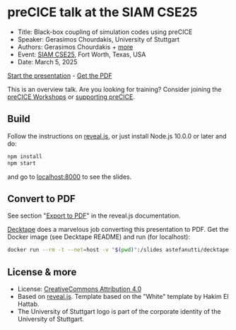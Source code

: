 # preCICE talk at the SIAM CSE25

- Title: Black-box coupling of simulation codes using preCICE
- Speaker: Gerasimos Chourdakis, University of Stuttgart
- Authors: Gerasimos Chourdakis + [more](https://www.precice.org/about/)
- Event: [SIAM CSE25](https://www.siam.org/conferences-events/siam-conferences/cse25/), Fort Worth, Texas, USA
- Date: March 5, 2025

[Start the presentation](https://makish.github.io/slides-cse25/) - [Get the PDF](https://github.com/MakisH/slides-cse25/blob/master/slides-archive.pdf)

This is an overview talk. Are you looking for training? Consider joining the [preCICE Workshops](https://precice.org/precice-workshop.html) or [supporting preCICE](https://precice.org/community-support-precice).

## Build

Follow the instructions on [reveal.js](https://revealjs.com/installation/), or just install Node.js 10.0.0 or later and do:

```bash
npm install
npm start
```

and go to [localhost:8000](http://localhost:8000/) to see the slides.

## Convert to PDF

See section "[Export to PDF](https://revealjs.com/pdf-export/)" in the reveal.js documentation.

[Decktape](https://github.com/astefanutti/decktape) does a marvelous job converting this presentation to PDF. Get the Docker image (see Decktape README) and run (for localhost):

```bash
docker run --rm -t --net=host -v "$(pwd)":/slides astefanutti/decktape generic --key=" " -p 2000 -s 1920x1440 http://localhost:8000 slides-archive.pdf
```

## License & more

- License: [CreativeCommons Attribution 4.0](https://creativecommons.org/licenses/by/4.0/)
- Based on [reveal.js](https://github.com/hakimel/reveal.js). Template based on the "White" template by Hakim El Hattab.
- The University of Stuttgart logo is part of the corporate identity of the University of Stuttgart.

